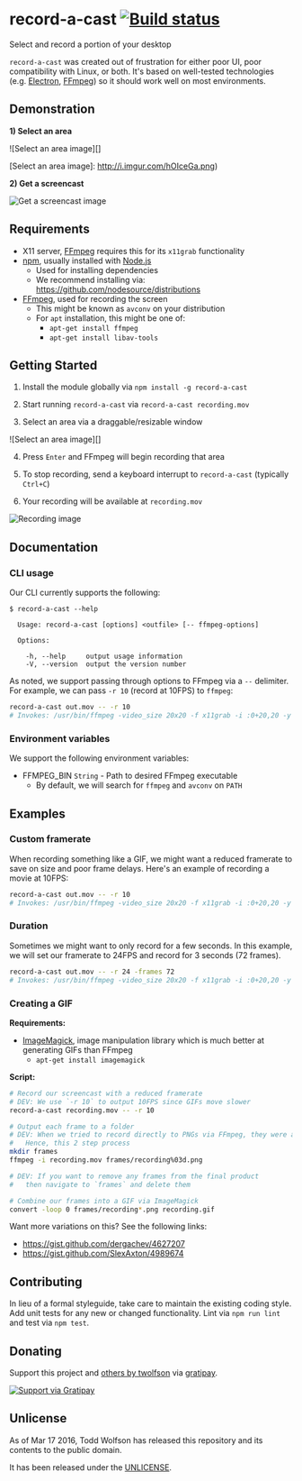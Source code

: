 # record-a-cast [![Build status](https://travis-ci.org/twolfson/record-a-cast.svg?branch=master)](https://travis-ci.org/twolfson/record-a-cast)

Select and record a portion of your desktop

`record-a-cast` was created out of frustration for either poor UI, poor compatibility with Linux, or both. It's based on well-tested technologies (e.g. [Electron][], [FFmpeg][]) so it should work well on most environments.

[Electron]: https://github.com/atom/electron
[FFmpeg]: https://www.ffmpeg.org/

## Demonstration
**1) Select an area**

![Select an area image][]

[Select an area image]: http://i.imgur.com/hOIceGa.png)

**2) Get a screencast**

![Get a screencast image][]

[Get a screencast image]: http://i.imgur.com/jO8vvMa.gif

## Requirements
- X11 server, [FFmpeg][] requires this for its `x11grab` functionality
- [npm][], usually installed with [Node.js][]
    - Used for installing dependencies
    - We recommend installing via: <https://github.com/nodesource/distributions>
- [FFmpeg][], used for recording the screen
    - This might be known as `avconv` on your distribution
    - For `apt` installation, this might be one of:
        - `apt-get install ffmpeg`
        - `apt-get install libav-tools`

[npm]: http://npmjs.org/
[Node.js]: http://nodejs.org/

## Getting Started
1) Install the module globally via `npm install -g record-a-cast`

2) Start running `record-a-cast` via `record-a-cast recording.mov`

3) Select an area via a draggable/resizable window

![Select an area image][]

4) Press `Enter` and FFmpeg will begin recording that area

5) To stop recording, send a keyboard interrupt to `record-a-cast` (typically `Ctrl+C`)

6) Your recording will be available at `recording.mov`

![Recording image][Get a screencast image]

## Documentation
### CLI usage
Our CLI currently supports the following:

```
$ record-a-cast --help

  Usage: record-a-cast [options] <outfile> [-- ffmpeg-options]

  Options:

    -h, --help     output usage information
    -V, --version  output the version number

```

As noted, we support passing through options to FFmpeg via a `--` delimiter. For example, we can pass `-r 10` (record at 10FPS) to `ffmpeg`:

```bash
record-a-cast out.mov -- -r 10
# Invokes: /usr/bin/ffmpeg -video_size 20x20 -f x11grab -i :0+20,20 -y -r 10 out.mov
```

### Environment variables
We support the following environment variables:

- FFMPEG_BIN `String` - Path to desired FFmpeg executable
    - By default, we will search for `ffmpeg` and `avconv` on `PATH`

## Examples
### Custom framerate
When recording something like a GIF, we might want a reduced framerate to save on size and poor frame delays. Here's an example of recording a movie at 10FPS:

```bash
record-a-cast out.mov -- -r 10
# Invokes: /usr/bin/ffmpeg -video_size 20x20 -f x11grab -i :0+20,20 -y -r 10 out.mov
```

### Duration
Sometimes we might want to only record for a few seconds. In this example, we will set our framerate to 24FPS and record for 3 seconds (72 frames).

```bash
record-a-cast out.mov -- -r 24 -frames 72
# Invokes: /usr/bin/ffmpeg -video_size 20x20 -f x11grab -i :0+20,20 -y -r 24 -frames 72 out.mov
```

### Creating a GIF
**Requirements:**

- [ImageMagick][], image manipulation library which is much better at generating GIFs than FFmpeg
    - `apt-get install imagemagick`

[ImageMagick]: http://www.imagemagick.org/script/index.php

**Script:**

```bash
# Record our screencast with a reduced framerate
# DEV: We use `-r 10` to output 10FPS since GIFs move slower
record-a-cast recording.mov -- -r 10

# Output each frame to a folder
# DEV: When we tried to record directly to PNGs via FFmpeg, they were all empty
#   Hence, this 2 step process
mkdir frames
ffmpeg -i recording.mov frames/recording%03d.png

# DEV: If you want to remove any frames from the final product
#   then navigate to `frames` and delete them

# Combine our frames into a GIF via ImageMagick
convert -loop 0 frames/recording*.png recording.gif
```

Want more variations on this? See the following links:

- https://gist.github.com/dergachev/4627207
- https://gist.github.com/SlexAxton/4989674

## Contributing
In lieu of a formal styleguide, take care to maintain the existing coding style. Add unit tests for any new or changed functionality. Lint via `npm run lint` and test via `npm test`.

## Donating
Support this project and [others by twolfson][gratipay] via [gratipay][].

[![Support via Gratipay][gratipay-badge]][gratipay]

[gratipay-badge]: https://cdn.rawgit.com/gratipay/gratipay-badge/2.x.x/dist/gratipay.svg
[gratipay]: https://www.gratipay.com/twolfson/

## Unlicense
As of Mar 17 2016, Todd Wolfson has released this repository and its contents to the public domain.

It has been released under the [UNLICENSE][].

[UNLICENSE]: UNLICENSE
